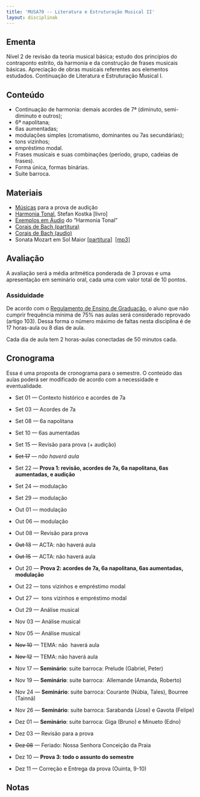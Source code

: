 ```yaml
---
title: 'MUSA70 -- Literatura e Estruturação Musical II'
layout: disciplinak
---
```


## Ementa

Nível 2 de revisão da teoria musical básica; estudo dos princípios do contraponto estrito, da harmonia e da construção de frases musicais básicas. Apreciação de obras musicais referentes aos elementos estudados. Continuação de Literatura e Estruturação Musical I.

## Conteúdo

  * Continuação de harmonia: demais acordes de 7ª (diminuto, semi-diminuto e outros);
  * 6ª napolitana;
  * 6as aumentadas;
  * modulações simples (cromatismo, dominantes ou 7as secundárias);
  * tons vizinhos;
  * empréstimo modal.
  * Frases musicais e suas combinações (período, grupo, cadeias de frases).
  * Forma única, formas binárias.
  * Suíte barroca.

## Materiais

  * [Músicas](http://genosmus.com/aulas/lem2-prova-audicao.zip) para a prova de audição
  * [Harmonia Tonal](http://genosmus.com/aulas/Kostka%20Tonal%20Harmony%20Traduzido.pdf), Stefan Kostka [livro]
  * [Exemplos em Áudio](http://genosmus.com/aulas/Harmonia%20Tonal%20-%20Kostka%20-%20Audio.zip) do &#8220;Harmonia Tonal&#8221;
  * [Corais de Bach (partitura)](http://genosmus.com/aulas/bach-corais.pdf)
  * [Corais de Bach (audio)](http://genosmus.com/aulas/corais-bach-audio.zip)
  * Sonata Mozart em Sol Maior [[partitura](http://genosmus.com/aulas/Mozart%20Sonata%20G%20Major.pdf)]  [[mp3]](http://petrucci.mus.auth.gr/imglnks/usimg/2/2a/IMSLP243923-PMLP01837-mozart_K283_jumppanen.mp3)

## Avaliação

A avaliação será a média aritmética ponderada de 3 provas e uma apresentação em seminário oral, cada uma com valor total de 10 pontos.

### Assiduidade

De acordo com o [Regulamento de Ensino de Graduação](https://www.ufba.br/sites/devportal.ufba.br/files/REG_revisao_out_09.pdf), o aluno que não cumprir frequência mínima de 75% nas aulas será considerado reprovado (artigo 103). Dessa forma o número máximo de faltas nesta disciplina é de 17 horas-aula ou 8 dias de aula.
  
Cada dia de aula tem 2 horas-aulas conectadas de 50 minutos cada.

## Cronograma

Essa é uma proposta de cronograma para o semestre. O conteúdo das aulas poderá ser modificado de acordo com a necessidade e eventualidade.

  * Set 01 &#8212; Contexto histórico e acordes de 7a
  * Set 03 &#8212; Acordes de 7a

  * Set 08 &#8212; 6a napolitana
  * Set 10 &#8212; 6as aumentadas

  * Set 15 &#8212; Revisão para prova (+ audição)
  * <del>Set 17</del> &#8212; _não haverá aula_

  * Set 22 &#8212; **Prova 1: revisão, acordes de 7a, 6a napolitana, 6as aumentadas, e audição**
  * Set 24 &#8212; modulação

  * Set 29 &#8212; modulação
  * Out 01 &#8212; modulação

  * Out 06 &#8212; modulação
  * Out 08 &#8212; Revisão para prova

  * <del>Out 13</del> &#8212; ACTA: não haverá aula
  * <del>Out 15</del> &#8212; ACTA: não haverá aula

  * Out 20 &#8212; **Prova 2: acordes de 7a, 6a napolitana, 6as aumentadas, modulação**
  * Out 22 &#8212; tons vizinhos e empréstimo modal

  * Out 27 &#8212;  tons vizinhos e empréstimo modal
  * Out 29 &#8212; Análise musical

  * Nov 03 &#8212; Análise musical
  * Nov 05 &#8212; Análise musical

  * <del>Nov 10</del> &#8212; TEMA: não  haverá aula
  * <del>Nov 12</del> &#8212; TEMA: não haverá aula

  * Nov 17 &#8212; **Seminário**: suite barroca: Prelude (Gabriel, Peter)
  * Nov 19 &#8212; **Seminário**: suite barroca:  Allemande (Amanda, Roberto)

  * Nov 24 &#8212; **Seminário**: suite barroca: Courante (Núbia, Tales), Bourree (Tainnã)
  * Nov 26 &#8212; **Seminário**: suite barroca: Sarabanda (Jose) e Gavota (Felipe)

  * Dez 01 &#8212; **Seminário**: suite barroca: Giga (Bruno) e Minueto (Edno)
  * Dez 03 &#8212; Revisão para a prova

  * <del>Dez 08</del> &#8212; Feriado: Nossa Senhora Conceição da Praia
  * Dez 10 &#8212; **Prova 3: todo o assunto do semestre**
  * Dez 11 &#8212; Correção e Entrega da prova (Ouinta, 9-10)

## Notas